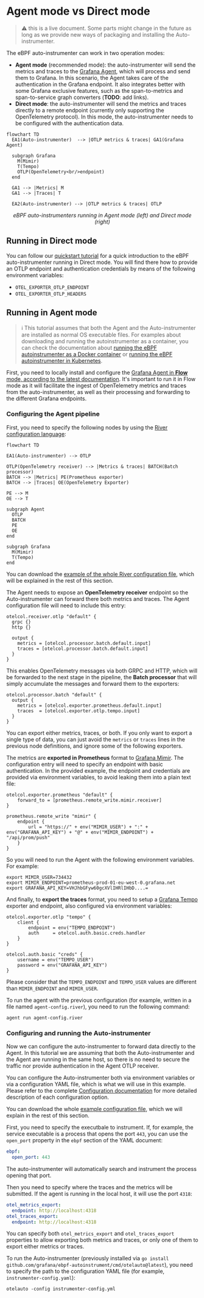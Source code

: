 Agent mode vs Direct mode
=========================

> ⚠️ this is a live document. Some parts might change in the future as long as we provide new ways
of packaging and installing the Auto-instrumenter.

The eBPF auto-instrumenter can work in two operation modes:

* **Agent mode** (recommended mode): the auto-instrumenter will send the metrics and traces to the
  [Grafana Agent](https://github.com/grafana/agent), which will process and send them
  to Grafana. In this scenario, the Agent takes care of the authentication in the Grafana endpoint.
  It also integrates better with some Grafana exclusive features, such as the span-to-metrics and
  span-to-service graph converters (**TODO**: add links).
* **Direct mode**: the auto-instrumenter will send the metrics and traces directly to a remote endpoint
  (currently only supporting the OpenTelemetry protocol). In this mode, the auto-instrumenter needs to be configured
  with the authentication data.

```mermaid
flowchart TD
  EA1(Auto-instrumenter)  --> |OTLP metrics & traces| GA1(Grafana Agent)
  
  subgraph Grafana
    M(Mimir)
    T(Tempo)
    OTLP(OpenTelemetry<br/>endpoint)
  end

  GA1 --> |Metrics| M
  GA1 --> |Traces| T

  EA2(Auto-instrumenter) --> |OTLP metrics & traces| OTLP
```
<center><i>eBPF auto-instrumenters running in Agent mode (left) and Direct mode (right)</i></center>

## Running in Direct mode

You can follow our [quickstart tutorial](../tutorial/README.md) for a quick introduction
to the eBPF auto-instrumenter running in Direct mode. You will find there how to provide
an OTLP endpoint and authentication credentials by means of the following environment
variables:

* `OTEL_EXPORTER_OTLP_ENDPOINT`
* `OTEL_EXPORTER_OTLP_HEADERS`

## Running in Agent mode

> ℹ️ This tutorial assumes that both the Agent and the Auto-instrumenter are installed
as normal OS executable files. For examples about downloading and running the 
autoinstrumenter as a container, you can check the documentation about
[running the eBPF autoinstrumenter as a Docker container](../docker.md)
or [running the eBPF autoinstrumenter in Kubernetes](../k8s.md).

First, you need to locally install and configure the [Grafana Agent in **Flow** mode, according to the latest documentation](https://grafana.com/docs/agent/latest/flow/).
It's important to run it in Flow mode as it will facilitate the ingest of OpenTelemetry
metrics and traces from the auto-instrumenter, as well as their processing and forwarding
to the different Grafana endpoints.

### Configuring the Agent pipeline

First, you need to specify the following nodes by using the
[River configuration language](https://grafana.com/docs/agent/latest/flow/config-language/):

```mermaid
flowchart TD

EA1(Auto-instrumenter) --> OTLP

OTLP(OpenTelemetry receiver) --> |Metrics & traces| BATCH(Batch processor)
BATCH --> |Metrics| PE(Prometheus exporter)
BATCH --> |Traces| OE(OpenTelemetry Exporter)

PE --> M
OE --> T

subgraph Agent
  OTLP
  BATCH
  PE
  OE
end

subgraph Grafana
  M(Mimir)
  T(Tempo)
end
```

You can download the [example of the whole River configuration file](./agent-config.river), which will be explained in the rest of this section.

The Agent needs to expose an **OpenTelemetry receiver** endpoint so the 
Auto-instrumenter can forward there both metrics and traces. The Agent
configuration file will need to include this entry:

```hcl
otelcol.receiver.otlp "default" {
  grpc {}
  http {}

  output {
    metrics = [otelcol.processor.batch.default.input]
    traces = [otelcol.processor.batch.default.input]
  }
}
```

This enables OpenTelemetry messages via both GRPC and HTTP, which will be
forwarded to the next stage in the pipeline, the **Batch processor** that
will simply accumulate the messages and forward them to the exporters:

```hcl
otelcol.processor.batch "default" {
  output {
    metrics = [otelcol.exporter.prometheus.default.input]
    traces  = [otelcol.exporter.otlp.tempo.input]
  }
}
```

You can export either metrics, traces, or both. If you only want to export a single
type of data, you can just avoid the `metrics` or `traces` lines in the previous
node definitions, and ignore some of the following exporters.

The metrics are **exported in Prometheus** format to [Grafana Mimir](https://grafana.com/oss/mimir/).
The configuration entry will need to specify an endpoint with basic 
authentication. In the provided example, the endpoint and credentials are 
provided via environment variables, to avoid leaking them into a plain text file:

```hcl
otelcol.exporter.prometheus "default" {
    forward_to = [prometheus.remote_write.mimir.receiver]
}
    
prometheus.remote_write "mimir" {
    endpoint {
        url = "https://" + env("MIMIR_USER") + ":" + env("GRAFANA_API_KEY") + "@" + env("MIMIR_ENDPOINT") + "/api/prom/push"
    }
}
```

So you will need to run the Agent with the following environment variables. For example:

```
export MIMIR_USER=734432
export MIMIR_ENDPOINT=prometheus-prod-01-eu-west-0.grafana.net
export GRAFANA_API_KEY=VHJhbGFyw60gcXVlIHRlIHbD....=
```

And finally, to **export the traces** format, you need to setup a 
[Grafana Tempo](https://grafana.com/oss/tempo/) exporter
and endpoint, also configured via environment variables:

```hcl
otelcol.exporter.otlp "tempo" {
    client {
        endpoint = env("TEMPO_ENDPOINT")
        auth     = otelcol.auth.basic.creds.handler
    }
}
    
otelcol.auth.basic "creds" {
    username = env("TEMPO_USER")
    password = env("GRAFANA_API_KEY")
}
```

Please consider that the `TEMPO_ENDPOINT` and `TEMPO_USER` values are different
than `MIMIR_ENDPOINT` and `MIMIR_USER`.

To run the agent with the previous configuration (for example, written in a file
named `agent-config.river`), you need to run the following command:

```
agent run agent-config.river
```

### Configuring and running the Auto-instrumenter

Now we can configure the auto-instrumenter to forward data directly to the Agent.
In this tutorial we are assuming that both the Auto-instrumenter and the Agent are
running in the same host, so there is no need to secure the traffic nor provide
authentication in the Agent OTLP receiver.

You can configure the Auto-instrumenter both via environment variables or via
a configuration YAML file, which is what we will use in this example.
Please refer to the complete [Configuration documentation](../config.md) for
more detailed description of each configuration option.

You can download the whole [example configuration file](./instrumenter-config.yml),
which we will explain in the rest of this section.

First, you need to specify the executbale to instrument. If, for example,
the service executable is a process that opens the port `443`, you can use the `open_port`
property in the `ebpf` section of the YAML document:

```yaml
ebpf:
  open_port: 443
```

The auto-instrumenter will automatically search and instrument the process opening
that port.

Then you need to specify where the traces and the metrics will be submitted. If
the agent is running in the local host, it will use the port `4318`:

```yaml
otel_metrics_export:
  endpoint: http://localhost:4318
otel_traces_export:
  endpoint: http://localhost:4318
```

You can specify both `otel_metrics_export` and `otel_traces_export` properties to
allow exporting both metrics and traces, or only one of them to export either
metrics or traces.

To run the Auto-instrumenter (previously installed via `go install github.com/grafana/ebpf-autoinstrument/cmd/otelauto@latest`), you need to specify the path to the
configuration YAML file (for example, `instrumenter-config.yaml`):

```
otelauto -config instrumenter-config.yml
```